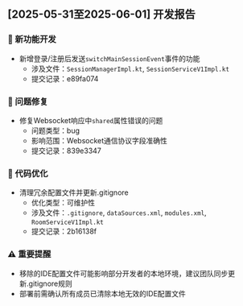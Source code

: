 ## [2025-05-31至2025-06-01] 开发报告

### 🚀 新功能开发
- 新增登录/注册后发送`switchMainSessionEvent`事件的功能  
  - 涉及文件：`SessionManagerImpl.kt`, `SessionServiceV1Impl.kt`  
  - 提交记录：e89fa074  

### 🐛 问题修复
- 修复Websocket响应中`shared`属性错误的问题  
  - 问题类型：bug  
  - 影响范围：Websocket通信协议字段准确性  
  - 提交记录：839e3347  

### 🔧 代码优化
- 清理冗余配置文件并更新.gitignore  
  - 优化类型：可维护性  
  - 涉及文件：`.gitignore`, `dataSources.xml`, `modules.xml`, `RoomServiceV1Impl.kt`  
  - 提交记录：2b16138f  

### ⚠️ 重要提醒
- 移除的IDE配置文件可能影响部分开发者的本地环境，建议团队同步更新.gitignore规则  
- 部署前需确认所有成员已清除本地无效的IDE配置文件